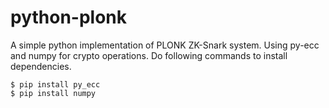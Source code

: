 # python-plonk
A simple python implementation of PLONK ZK-Snark system. Using py-ecc and numpy for crypto operations.
Do following commands to install dependencies.
```
$ pip install py_ecc
$ pip install numpy
```
